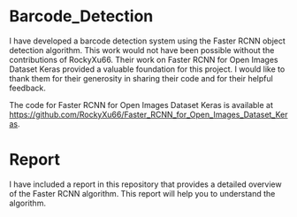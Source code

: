 # Barcode_Detection
I have developed a barcode detection system using the Faster RCNN object detection algorithm.
This work would not have been possible without the contributions of RockyXu66. Their work on Faster RCNN for Open Images Dataset Keras provided a valuable foundation for this project. I would like to thank them for their generosity in sharing their code and for their helpful feedback.

The code for Faster RCNN for Open Images Dataset Keras is available at https://github.com/RockyXu66/Faster_RCNN_for_Open_Images_Dataset_Keras.

# Report
I have included a report in this repository that provides a detailed overview of the Faster RCNN algorithm. This report will help you to understand the algorithm.
